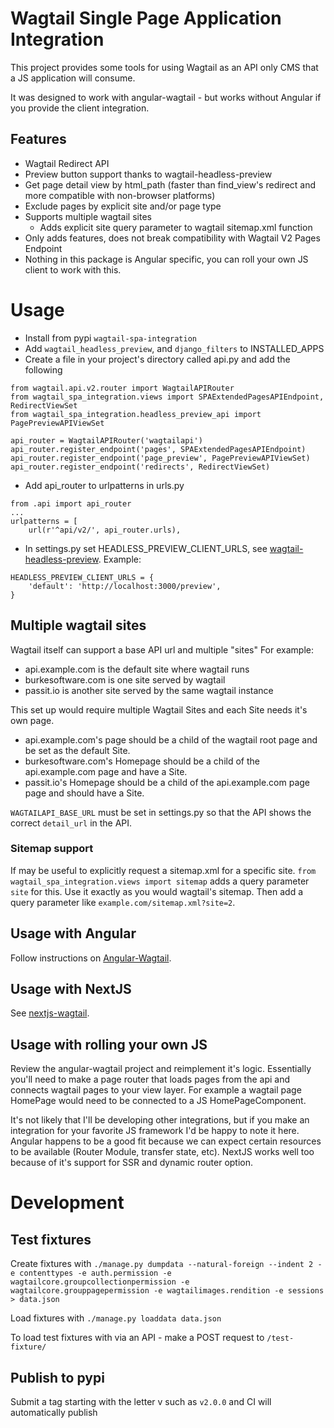 # Wagtail Single Page Application Integration

This project provides some tools for using Wagtail as an API only CMS that a JS application will consume.

It was designed to work with angular-wagtail - but works without Angular if you provide the client integration.

## Features

- Wagtail Redirect API
- Preview button support thanks to wagtail-headless-preview
- Get page detail view by html_path (faster than find_view's redirect and more compatible with non-browser platforms)
- Exclude pages by explicit site and/or page type
- Supports multiple wagtail sites
  - Adds explicit site query parameter to wagtail sitemap.xml function
- Only adds features, does not break compatibility with Wagtail V2 Pages Endpoint
- Nothing in this package is Angular specific, you can roll your own JS client to work with this.

# Usage

- Install from pypi `wagtail-spa-integration`
- Add `wagtail_headless_preview`, and `django_filters` to INSTALLED_APPS
- Create a file in your project's directory called api.py and add the following
```
from wagtail.api.v2.router import WagtailAPIRouter
from wagtail_spa_integration.views import SPAExtendedPagesAPIEndpoint, RedirectViewSet
from wagtail_spa_integration.headless_preview_api import PagePreviewAPIViewSet

api_router = WagtailAPIRouter('wagtailapi')
api_router.register_endpoint('pages', SPAExtendedPagesAPIEndpoint)
api_router.register_endpoint('page_preview', PagePreviewAPIViewSet)
api_router.register_endpoint('redirects', RedirectViewSet)
```
- Add api_router to urlpatterns in urls.py
```
from .api import api_router
...
urlpatterns = [
    url(r'^api/v2/', api_router.urls),
```
- In settings.py set HEADLESS_PREVIEW_CLIENT_URLS, see [wagtail-headless-preview](https://github.com/torchbox/wagtail-headless-preview#setup). Example:
```
HEADLESS_PREVIEW_CLIENT_URLS = {
    'default': 'http://localhost:3000/preview',
}
```


## Multiple wagtail sites

Wagtail itself can support a base API url and multiple "sites" For example:

- api.example.com is the default site where wagtail runs
- burkesoftware.com is one site served by wagtail
- passit.io is another site served by the same wagtail instance

This set up would require multiple Wagtail Sites and each Site needs it's own page.

- api.example.com's page should be a child of the wagtail root page and be set as the default Site.
- burkesoftware.com's Homepage should be a child of the api.example.com page and have a Site.
- passit.io's Homepage should be a child of the api.example.com page page and should have a Site.

`WAGTAILAPI_BASE_URL` must be set in settings.py so that the API shows the correct `detail_url` in the API.

### Sitemap support

If may be useful to explicitly request a sitemap.xml for a specific site. `from wagtail_spa_integration.views import sitemap` adds a query parameter `site` for this. Use it exactly as you would wagtail's sitemap. Then add a query parameter like `example.com/sitemap.xml?site=2`.

## Usage with Angular

Follow instructions on [Angular-Wagtail](https://gitlab.com/thelabnyc/angular-wagtail).

## Usage with NextJS

See [nextjs-wagtail](https://gitlab.com/thelabnyc/nextjs-wagtail).

## Usage with rolling your own JS

Review the angular-wagtail project and reimplement it's logic. Essentially you'll need to make a page router that loads pages from the api and connects wagtail pages to your view layer. For example a wagtail page HomePage would need to be connected to a JS HomePageComponent.

It's not likely that I'll be developing other integrations, but if you make an integration for your favorite JS framework I'd be happy to note it here. Angular happens to be a good fit because we can expect certain resources to be available (Router Module, transfer state, etc). NextJS works well too because of it's support for SSR and dynamic router option.

# Development

## Test fixtures

Create fixtures with `./manage.py dumpdata --natural-foreign --indent 2 -e contenttypes -e auth.permission -e wagtailcore.groupcollectionpermission -e wagtailcore.grouppagepermission -e wagtailimages.rendition -e sessions > data.json`

Load fixtures with `./manage.py loaddata data.json`

To load test fixtures with via an API - make a POST request to `/test-fixture/`

## Publish to pypi

Submit a tag starting with the letter v such as `v2.0.0` and CI will automatically publish